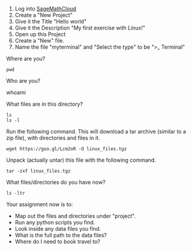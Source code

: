 1. Log into [SageMathCloud](https://cloud.sagemath.com/)
2. Create a "New Project"
  1. Give it the Title "Hello world"
  2. Give it the Description "My first exercise with Linux!"
3. Open up this Project
4. Create a "New" file.
  1. Name the file "myterminal" and "Select the type" to be ">_ Terminal"
  
Where are you?

    pwd 

Who are you?

   whoami

What files are in this directory?

    ls
    ls -l 

Run the following command. This will download a tar archive (similar to a zip file), with directories and files in it. 

    wget https://goo.gl/Lcm2oR -O linux_files.tgz 

Unpack (actually untar) this file with the following command. 

    tar -zxf linux_files.tgz

What files/directories do you have now?

    ls -ltr 

Your assignment now is to:
* Map out the files and directories under "project".
* Run any python scripts you find. 
* Look inside any data files you find. 
* What is the full path to the data files?
* Where do I need to book travel to?

